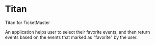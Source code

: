 # Titan
Titan for TicketMaster

An application helps user to select their favorite events, and then return events based on the events that marked as "favorite" 
by the user.
